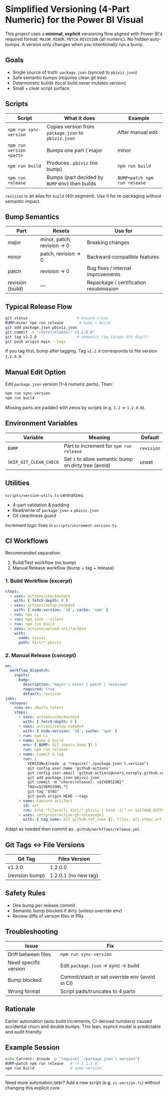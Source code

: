 # Simplified Versioning (4-Part Numeric) for the Power BI Visual

This project uses a **minimal, explicit** versioning flow aligned with Power BI's required format: `MAJOR.MINOR.PATCH.REVISION` (all numeric). No hidden auto-bumps. A version only changes when you intentionally run a bump.

## Goals
* Single source of truth: `package.json` (synced to `pbiviz.json`)
* Safe semantic bumps (requires clean git tree)
* Deterministic builds (local build never mutates version)
* Small + clear script surface

## Scripts
| Script | What it does | Example |
|--------|--------------|---------|
| `npm run sync-version` | Copies version from `package.json` to `pbiviz.json` | After manual edit |
| `npm run version <part>` | Bumps one part (`major|minor|patch|build|revision`) | `npm run version minor` |
| `npm run build` | Produces `.pbiviz` (no bump) | `npm run build` |
| `npm run release` | Bumps (part decided by `BUMP` env) then builds | `BUMP=patch npm run release` |

`revision` is an alias for `build` (4th segment). Use it for re-packaging without semantic impact.

## Bump Semantics
| Part | Resets | Use for |
|------|--------|---------|
| major | minor, patch, revision → 0 | Breaking changes |
| minor | patch, revision → 0 | Backward‑compatible features |
| patch | revision → 0 | Bug fixes / internal improvements |
| revision (build) | — | Repackage / certification resubmission |

## Typical Release Flow
```bash
git status                      # ensure clean
BUMP=minor npm run release       # bump + build
git add package.json pbiviz.json
git commit -m "chore(release): v1.2.0.0"
git tag v1.2.0                  # semantic tag (drops 4th digit)
git push origin main --tags
```
If you tag first, bump after tagging. Tag `v1.2.0` corresponds to file version `1.2.0.0`.

## Manual Edit Option
Edit `package.json` version (1–4 numeric parts). Then:
```bash
npm run sync-version
npm run build
```
Missing parts are padded with zeros by scripts (e.g. `1.2` → `1.2.0.0`).

## Environment Variables
| Variable | Meaning | Default |
|----------|---------|---------|
| `BUMP` | Part to increment for `npm run release` | `revision` |
| `SKIP_GIT_CLEAN_CHECK` | Set `1` to allow semantic bump on dirty tree (avoid) | unset |

## Utilities
`scripts/version-utils.ts` centralizes:
* 4-part validation & padding
* Read/write of `package.json` + `pbiviz.json`
* Git cleanliness guard

Increment logic lives in `scripts/increment-version.ts`.

## CI Workflows
Recommended separation:
1. Build/Test workflow (no bump)
2. Manual Release workflow (bump + tag + release)

### 1. Build Workflow (excerpt)
```yaml
steps:
  - uses: actions/checkout@v4
    with: { fetch-depth: 0 }
  - uses: actions/setup-node@v4
    with: { node-version: '18', cache: 'npm' }
  - run: npm ci
  - run: npm test --silent
  - run: npm run build
  - uses: actions/upload-artifact@v4
    with:
      name: visual
      path: dist/*.pbiviz
```

### 2. Manual Release (concept)
```yaml
on:
  workflow_dispatch:
    inputs:
      bump:
        description: "major | minor | patch | revision"
        required: true
        default: revision
jobs:
  release:
    runs-on: ubuntu-latest
    steps:
      - uses: actions/checkout@v4
        with: { fetch-depth: 0 }
      - uses: actions/setup-node@v4
        with: { node-version: '18', cache: 'npm' }
      - run: npm ci
      - name: Bump & build
        env: { BUMP: ${{ inputs.bump }} }
        run: npm run release
      - name: Commit & tag
        run: |
          VERSION=$(node -p "require('./package.json').version")
          git config user.name 'github-actions'
          git config user.email 'github-actions@users.noreply.github.com'
          git add package.json pbiviz.json
          git commit -m "chore(release): v${VERSION}"
          TAG=v${VERSION%.*}
          git tag "$TAG"
          git push origin HEAD --tags
      - name: Capture artifact
        id: art
        run: echo "file=$(ls dist/*.pbiviz | head -1)" >> $GITHUB_OUTPUT
      - uses: softprops/action-gh-release@v1
        with: { tag_name: ${{ github.ref_name }}, files: ${{ steps.art.outputs.file }} }
```
Adapt as needed then commit as `.github/workflows/release.yml`.

## Git Tags ↔ File Versions
| Git Tag | Files Version |
|---------|---------------|
| v1.2.0  | 1.2.0.0 |
| (revision bump) | 1.2.0.1 (no new tag) |

## Safety Rules
* One bump per release commit
* Semantic bump blocked if dirty (unless override env)
* Review diffs of version files in PRs

## Troubleshooting
| Issue | Fix |
|-------|-----|
| Drift between files | `npm run sync-version` |
| Need specific version | Edit `package.json` → sync → build |
| Bump blocked | Commit/stash or set override env (avoid in CI) |
| Wrong format | Script pads/truncates to 4 parts |

## Rationale
Earlier automation (auto build increments, CI-derived numbers) caused accidental churn and double bumps. This lean, explicit model is predictable and audit friendly.

## Example Session
```bash
echo Current: $(node -p "require('./package.json').version")
BUMP=patch npm run release   # -> 1.1.1.0
npm run build                # same version
```

---
Need more automation later? Add a new script (e.g. `ci-version.ts`) without changing this explicit core.
